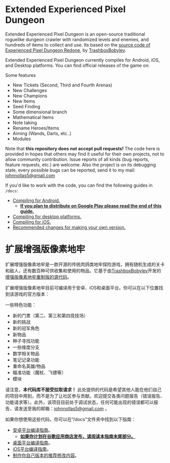 # Extended Experienced Pixel Dungeon

Extended Experienced Pixel Dungeon is an open-source traditional roguelike dungeon crawler with randomized levels and enemies, and hundreds of items to collect and use. Its based on the [source code of Experienced Pixel Dungeon Redone](https://github.com/TrashboxBobylev/Experienced-Pixel-Dungeon-Redone), by [TrashboxBobylev](https://github.com/TrashboxBobylev).

Extended Experienced Pixel Dungeon currently compiles for Android, iOS, and Desktop platforms. You can find official releases of the game on:

Some features

- New Tickets (Second, Third and Fourth Arenas)
- New Challenges
- New Champions
- New Items
- Seed Finding
- Some dimensional branch
- Mathematical Items
- Note taking
- Rename Heroes/Items
- Aiming (Wands, Darts, etc..)
- Modules

Note that **this repository does not accept pull requests!** The code here is provided in hopes that others may find it useful for their own projects, not to allow community contribution. Issue reports of all kinds (bug reports, feature requests, etc.) are welcome. Also the project is on its debugging state, every possible bugs can be reported, send it to my mail: johnnollas5@gmail.com

If you'd like to work with the code, you can find the following guides in `/docs`:
- [Compiling for Android.](docs/getting-started-android.md)
    - **[If you plan to distribute on Google Play please read the end of this guide.](docs/getting-started-android.md#distributing-your-apk)**
- [Compiling for desktop platforms.](docs/getting-started-desktop.md)
- [Compiling for iOS.](docs/getting-started-ios.md)
- [Recommended changes for making your own version.](docs/recommended-changes.md)

# 扩展增强版像素地牢

扩展增强版像素地牢是一款开源的传统肉鸽类地牢探险游戏，拥有随机生成的关卡和敌人，还有数百种可供收集和使用的物品。它基于由[TrashboxBobylev](https://github.com/TrashboxBobylev)开发的[增强版像素地牢重制版的源代码](https://github.com/TrashboxBobylev/Experienced-Pixel-Dungeon-Redone)。

扩展增强版像素地牢目前可编译用于安卓、iOS和桌面平台。你可以在以下位置找到该游戏的官方版本：

一些特色功能：
- 新的门票（第二、第三和第四竞技场）
- 新的挑战
- 新的冠军角色
- 新物品
- 种子寻找功能
- 一些维度分支
- 数学相关物品
- 笔记记录功能
- 重命名英雄/物品
- 瞄准功能（魔杖、飞镖等）
- 模块

请注意，**本代码库不接受拉取请求！** 此处提供的代码是希望其他人能在他们自己的项目中用到，而不是为了让社区参与贡献。欢迎提交各类问题报告（错误报告、功能请求等）。此外，该项目目前处于调试状态，任何可能出现的错误都可以报告，请发送至我的邮箱：johnnollas5@gmail.com 。

如果你想使用这些代码，你可以在“/docs”文件夹中找到以下指南：
- [安卓平台编译指南](docs/getting-started-android.md)。
    - **[如果你计划在谷歌应用商店发布，请阅读本指南末尾部分。](docs/getting-started-android.md#distributing-your-apk)**
- [桌面平台编译指南](docs/getting-started-desktop.md)。
- [iOS平台编译指南](docs/getting-started-ios.md)。
- [制作你自己版本的推荐修改内容](docs/recommended-changes.md)。 